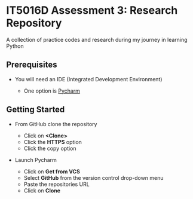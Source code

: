 # IT5016D Assessment 3: Research Repository

A collection of practice codes and research during my journey in learning Python

## Prerequisites

- You will need an IDE (Integrated Development Environment)

    - One option
      is [Pycharm](https://www.jetbrains.com/pycharm/download/?source=google&medium=cpc&campaign=APAC_en_AU_PyCharm_Branded&term=pycharm&content=536947779564&gad=1&gclid=EAIaIQobChMIrtqp6en2ggMVU6VmAh3_NwHWEAAYASABEgLT5_D_BwE&section=windows)

## Getting Started

- From GitHub clone the repository

    - Click on **<**Clone**>**
    - Click the **HTTPS** option
    - Click the copy option


- Launch Pycharm

    - Click on **Get from VCS**
    - Select **GitHub** from the version control drop-down menu
    - Paste the repositories URL
    - Click on **Clone**